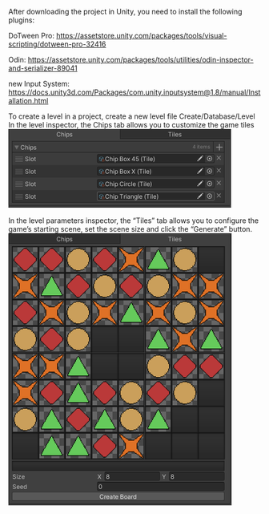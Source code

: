 After downloading the project in Unity, you need to install the following plugins:

DoTween Pro: https://assetstore.unity.com/packages/tools/visual-scripting/dotween-pro-32416

Odin: https://assetstore.unity.com/packages/tools/utilities/odin-inspector-and-serializer-89041

new Input System: https://docs.unity3d.com/Packages/com.unity.inputsystem@1.8/manual/Installation.html

To create a level in a project, create a new level file Create/Database/Level
In the level inspector, the Chips tab allows you to customize the game tiles
![Image alt](https://raw.githubusercontent.com/W-I-W/Match_3_Sample_01/main/Image/Tile.png)


In the level parameters inspector, the “Tiles” tab allows you to configure the game’s starting scene, set the scene size and click the “Generate” button.
![Image alt](https://raw.githubusercontent.com/W-I-W/Match_3_Sample_01/main/Image/Griid.png)
